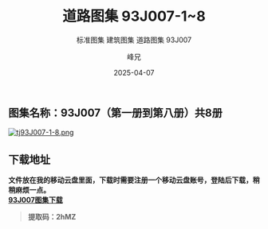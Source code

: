 ﻿---
layout:     post
title:      道路图集 93J007-1~8
subtitle:   标准图集 建筑图集 道路图集 93J007
date:       2025-04-07
author:     峰兄
header-img: img/the-first.png
catalog: true
tags:
- 建筑图集
- 道路图集
- 93J007
- 标准图集
---
## 图集名称：93J007（第一册到第八册）共8册  
[![tj93J007-1-8.png](https://pic1.imgdb.cn/item/67f3a068e381c3632bee7708.jpg)](https://pic1.imgdb.cn/item/67f3a068e381c3632bee7708.jpg)

## 下载地址 ##
**文件放在我的移动云盘里面，下载时需要注册一个移动云盘账号，登陆后下载，稍稍麻烦一点。**  
[**93J007图集下载**][4]  

> **提取码：2hMZ**

  [4]:  https://caiyun.139.com/m/i?105CeseQivpg9